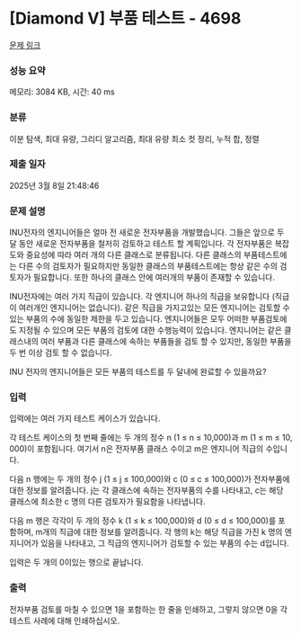 # [Diamond V] 부품 테스트 - 4698 

[문제 링크](https://www.acmicpc.net/problem/4698) 

### 성능 요약

메모리: 3084 KB, 시간: 40 ms

### 분류

이분 탐색, 최대 유량, 그리디 알고리즘, 최대 유량 최소 컷 정리, 누적 합, 정렬

### 제출 일자

2025년 3월 8일 21:48:46

### 문제 설명

<p dir="ltr">INU전자의 엔지니어들은 얼마 전 새로운 전자부품을 개발했습니다. 그들은 앞으로 두 달 동안 새로운 전자부품을 철저히 검토하고 테스트 할 계획입니다. 각 전자부품은 복잡도와 중요성에 따라 여러 개의 다른 클래스로 분류됩니다. 다른 클래스의 부품테스트에는 다른 수의 검토자가 필요하지만 동일한 클래스의 부품테스트에는 항상 같은 수의 검토자가 필요합니다. 또한 하나의 클래스 안에 여러개의 부품이 존재할 수 있습니다.</p>

<p>INU전자에는 여러 가지 직급이 있습니다. 각 엔지니어 하나의 직급을 보유합니다 (직급이 여러개인 엔지니어는 없습니다). 같은 직급을 가지고있는 모든 엔지니어는 검토할 수 있는 부품의 수에 동일한 제한을 두고 있습니다. 엔지니어들은 모두 어떠한 부품검토에도 지정될 수 있으며 모든 부품의 검토에 대한 수행능력이 있습니다. 엔지니어는 같은 클래스내의 여러 부품과 다른 클래스에 속하는 부품들을 검토 할 수 있지만, 동일한 부품을 두 번 이상 검토 할 수 없습니다.</p>

<p>INU 전자의 엔지니어들은 모든 부품의 테스트를 두 달내에 완료할 수 있을까요?</p>

### 입력 

 <p dir="ltr">입력에는 여러 가지 테스트 케이스가 있습니다.</p>

<p dir="ltr">각 테스트 케이스의 첫 번째 줄에는 두 개의 정수 n (1 ≤ n ≤ 10,000)과 m (1 ≤ m ≤ 10, 000)이 포함됩니다. 여기서 n은 전자부품 클래스 수이고 m은 엔지니어 직급의 수입니다.</p>

<p dir="ltr">다음 n 행에는 두 개의 정수 j (1 ≤ j ≤ 100,000)와 c (0 ≤ c ≤ 100,000)가 전자부품에 대한 정보를 알려줍니다. j는 각 클래스에 속하는 전자부품의 수를 나타내고, c는 해당 클래스에 최소한 c 명의 다른 검토자가 필요함을 나타냅니다.</p>

<p dir="ltr">다음 m 행은 각각이 두 개의 정수 k (1 ≤ k ≤ 100,000)와 d (0 ≤ d ≤ 100,000)를 포함하며, m개의 직급에 대한 정보를 알려줍니다. 각 행의 k는 해당 직급을 가진 k 명의 엔지니어가 있음을 나타내고, 그 직급의 엔지니어가 검토할 수 있는 부품의 수는 d입니다.</p>

<p>입력은 두 개의 0이있는 행으로 끝납니다.</p>

### 출력 

 <p dir="ltr">전자부품 검토를 마칠 수 있으면 1을 포함하는 한 줄을 인쇄하고, 그렇지 않으면 0을 각 테스트 사례에 대해 인쇄하십시오.</p>

